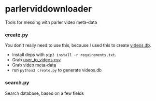# parlerviddownloader

Tools for messing with parler video meta-data


### create.py

You don't really need to use this, because I used this to create [videos.db](https://github.com/notnullgames/parlerviddownloader/releases/download/0.0.0/videos.zip).

- Install deps with `pip3 install -r requirements.txt`.
- Grab [user_to_videos.csv](https://gofile.io/d/7Wg83o)
- Grab [video meta-data](magnet:?xt=urn:btih:1723e27bc79186c4574ff056ddb458d771c26e2f&dn=metadata.tar.gz&tr=wss%3A%2F%2Ftracker.btorrent.xyz&tr=wss%3A%2F%2Ftracker.openwebtorrent.com&tr=udp%3A%2F%2Ftracker.leechers-paradise.org%3A6969&tr=udp%3A%2F%2Ftracker.coppersurfer.tk%3A6969&tr=udp%3A%2F%2Ftracker.opentrackr.org%3A1337&tr=udp%3A%2F%2Fexplodie.org%3A6969&tr=udp%3A%2F%2)
- run `python3 create.py` to generate videos.db


### search.py

Search database, based on a few fields